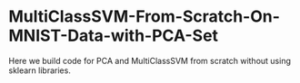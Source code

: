 # MultiClassSVM-From-Scratch-On-MNIST-Data-with-PCA-Set
Here we build code for PCA and MultiClassSVM from scratch without using sklearn libraries.
